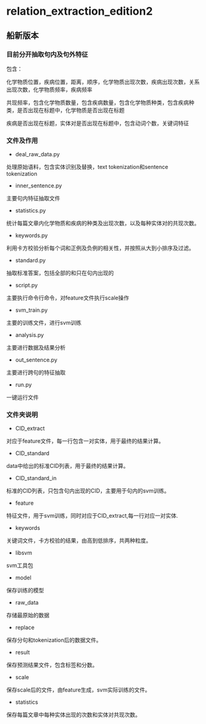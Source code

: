# relation_extraction_edition2

## 船新版本

### 目前分开抽取句内及句外特征

包含：

化学物质位置，疾病位置，距离，顺序，化学物质出现次数，疾病出现次数，关系出现次数，化学物质频率，疾病频率

共现频率，包含化学物质数量，包含疾病数量，包含化学物质种类，包含疾病种类，是否出现在标题中，化学物质是否出现在标题

疾病是否出现在标题，实体对是否出现在标题中，包含动词个数，关键词特征


### 文件及作用

- deal_raw_data.py 

处理原始语料，包含实体识别及替换，text tokenization和sentence tokenization

- inner_sentence.py

主要句内特征抽取文件

- statistics.py 

统计每篇文章内化学物质和疾病的种类及出现次数，以及每种实体对的共现次数。

- keywords.py

利用卡方校验分析每个词和正例及负例的相关性，并按照从大到小排序及过滤。

- standard.py

抽取标准答案，包括全部的和只在句内出现的

- script.py

主要执行命令行命令，对feature文件执行scale操作

- svm_train.py

主要的训练文件，进行svm训练

- analysis.py 

主要进行数据及结果分析

- out_sentence.py

主要进行跨句的特征抽取

- run.py

一键运行文件



### 文件夹说明

- CID_extract

对应于feature文件，每一行包含一对实体，用于最终的结果计算。

- CID_standard

data中给出的标准CID列表，用于最终的结果计算。

- CID_standard_in

标准的CID列表，只包含句内出现的CID，主要用于句内的svm训练。

- feature

特征文件，用于svm训练，同时对应于CID_extract,每一行对应一对实体.

- keywords

关键词文件，卡方校验的结果，由高到低排序，共两种粒度。

- libsvm

svm工具包

- model

保存训练的模型

- raw_data

存储最原始的数据

- replace

保存分句和tokenization后的数据文件。

- result

保存预测结果文件，包含标签和分数。

- scale

保存scale后的文件，由feature生成，svm实际训练的文件。

- statistics

保存每篇文章中每种实体出现的次数和实体对共现次数。
